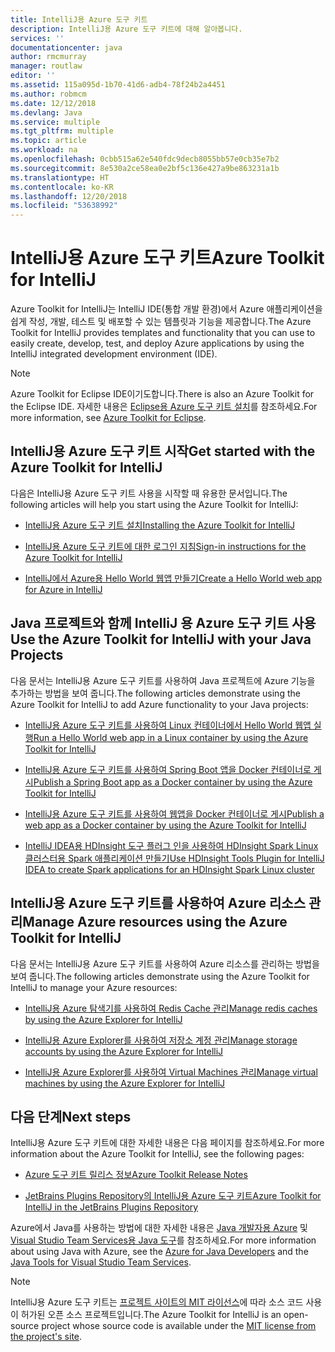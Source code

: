 ```yaml
---
title: IntelliJ용 Azure 도구 키트
description: IntelliJ용 Azure 도구 키트에 대해 알아봅니다.
services: ''
documentationcenter: java
author: rmcmurray
manager: routlaw
editor: ''
ms.assetid: 115a095d-1b70-41d6-adb4-78f24b2a4451
ms.author: robmcm
ms.date: 12/12/2018
ms.devlang: Java
ms.service: multiple
ms.tgt_pltfrm: multiple
ms.topic: article
ms.workload: na
ms.openlocfilehash: 0cbb515a62e540fdc9decb8055bb57e0cb35e7b2
ms.sourcegitcommit: 8e530a2ce58ea0e2bf5c136e427a9be863231a1b
ms.translationtype: HT
ms.contentlocale: ko-KR
ms.lasthandoff: 12/20/2018
ms.locfileid: "53638992"
---
```

# <a name="azure-toolkit-for-intellij"></a><span data-ttu-id="c9f18-103">IntelliJ용 Azure 도구 키트</span><span class="sxs-lookup"><span data-stu-id="c9f18-103">Azure Toolkit for IntelliJ</span></span>
<span data-ttu-id="c9f18-104">Azure Toolkit for IntelliJ는 IntelliJ IDE(통합 개발 환경)에서 Azure 애플리케이션을 쉽게 작성, 개발, 테스트 및 배포할 수 있는 템플릿과 기능을 제공합니다.</span><span class="sxs-lookup"><span data-stu-id="c9f18-104">The Azure Toolkit for IntelliJ provides templates and functionality that you can use to easily create, develop, test, and deploy Azure applications by using the IntelliJ integrated development environment (IDE).</span></span>

> [!NOTE]
> 
> <span data-ttu-id="c9f18-105">Azure Toolkit for Eclipse IDE이기도합니다.</span><span class="sxs-lookup"><span data-stu-id="c9f18-105">There is also an Azure Toolkit for the Eclipse IDE.</span></span> <span data-ttu-id="c9f18-106">자세한 내용은 [Eclipse용 Azure 도구 키트 설치](../eclipse/azure-toolkit-for-eclipse.md)를 참조하세요.</span><span class="sxs-lookup"><span data-stu-id="c9f18-106">For more information, see [Azure Toolkit for Eclipse](../eclipse/azure-toolkit-for-eclipse.md).</span></span>
> 

## <a name="get-started-with-the-azure-toolkit-for-intellij"></a><span data-ttu-id="c9f18-107">IntelliJ용 Azure 도구 키트 시작</span><span class="sxs-lookup"><span data-stu-id="c9f18-107">Get started with the Azure Toolkit for IntelliJ</span></span>
<span data-ttu-id="c9f18-108">다음은 IntelliJ용 Azure 도구 키트 사용을 시작할 때 유용한 문서입니다.</span><span class="sxs-lookup"><span data-stu-id="c9f18-108">The following articles will help you start using the Azure Toolkit for IntelliJ:</span></span>

* [<span data-ttu-id="c9f18-109">IntelliJ용 Azure 도구 키트 설치</span><span class="sxs-lookup"><span data-stu-id="c9f18-109">Installing the Azure Toolkit for IntelliJ</span></span>](azure-toolkit-for-intellij-installation.md)

* [<span data-ttu-id="c9f18-110">IntelliJ용 Azure 도구 키트에 대한 로그인 지침</span><span class="sxs-lookup"><span data-stu-id="c9f18-110">Sign-in instructions for the Azure Toolkit for IntelliJ</span></span>](azure-toolkit-for-intellij-sign-in-instructions.md)

* [<span data-ttu-id="c9f18-111">IntelliJ에서 Azure용 Hello World 웹앱 만들기</span><span class="sxs-lookup"><span data-stu-id="c9f18-111">Create a Hello World web app for Azure in IntelliJ</span></span>](azure-toolkit-for-intellij-create-hello-world-web-app.md)

## <a name="use-the-azure-toolkit-for-intellij-with-your-java-projects"></a><span data-ttu-id="c9f18-112">Java 프로젝트와 함께 IntelliJ 용 Azure 도구 키트 사용</span><span class="sxs-lookup"><span data-stu-id="c9f18-112">Use the Azure Toolkit for IntelliJ with your Java Projects</span></span>
<span data-ttu-id="c9f18-113">다음 문서는 IntelliJ용 Azure 도구 키트를 사용하여 Java 프로젝트에 Azure 기능을 추가하는 방법을 보여 줍니다.</span><span class="sxs-lookup"><span data-stu-id="c9f18-113">The following articles demonstrate using the Azure Toolkit for IntelliJ to add Azure functionality to your Java projects:</span></span>

* [<span data-ttu-id="c9f18-114">IntelliJ용 Azure 도구 키트를 사용하여 Linux 컨테이너에서 Hello World 웹앱 실행</span><span class="sxs-lookup"><span data-stu-id="c9f18-114">Run a Hello World web app in a Linux container by using the Azure Toolkit for IntelliJ</span></span>](azure-toolkit-for-intellij-hello-world-web-app-linux.md)

* [<span data-ttu-id="c9f18-115">IntelliJ용 Azure 도구 키트를 사용하여 Spring Boot 앱을 Docker 컨테이너로 게시</span><span class="sxs-lookup"><span data-stu-id="c9f18-115">Publish a Spring Boot app as a Docker container by using the Azure Toolkit for IntelliJ</span></span>](azure-toolkit-for-intellij-publish-spring-boot-docker-app.md)

* [<span data-ttu-id="c9f18-116">IntelliJ용 Azure 도구 키트를 사용하여 웹앱을 Docker 컨테이너로 게시</span><span class="sxs-lookup"><span data-stu-id="c9f18-116">Publish a web app as a Docker container by using the Azure Toolkit for IntelliJ</span></span>](azure-toolkit-for-intellij-publish-as-docker-container.md)

* [<span data-ttu-id="c9f18-117">IntelliJ IDEA용 HDInsight 도구 플러그 인을 사용하여 HDInsight Spark Linux 클러스터용 Spark 애플리케이션 만들기</span><span class="sxs-lookup"><span data-stu-id="c9f18-117">Use HDInsight Tools Plugin for IntelliJ IDEA to create Spark applications for an HDInsight Spark Linux cluster</span></span>](/azure/hdinsight/hdinsight-apache-spark-intellij-tool-plugin)

## <a name="manage-azure-resources-using-the-azure-toolkit-for-intellij"></a><span data-ttu-id="c9f18-118">IntelliJ용 Azure 도구 키트를 사용하여 Azure 리소스 관리</span><span class="sxs-lookup"><span data-stu-id="c9f18-118">Manage Azure resources using the Azure Toolkit for IntelliJ</span></span>
<span data-ttu-id="c9f18-119">다음 문서는 IntelliJ용 Azure 도구 키트를 사용하여 Azure 리소스를 관리하는 방법을 보여 줍니다.</span><span class="sxs-lookup"><span data-stu-id="c9f18-119">The following articles demonstrate using the Azure Toolkit for IntelliJ to manage your Azure resources:</span></span>

* [<span data-ttu-id="c9f18-120">IntelliJ용 Azure 탐색기를 사용하여 Redis Cache 관리</span><span class="sxs-lookup"><span data-stu-id="c9f18-120">Manage redis caches by using the Azure Explorer for IntelliJ</span></span>](azure-toolkit-for-intellij-managing-redis-caches-using-azure-explorer.md)

* [<span data-ttu-id="c9f18-121">IntelliJ용 Azure Explorer를 사용하여 저장소 계정 관리</span><span class="sxs-lookup"><span data-stu-id="c9f18-121">Manage storage accounts by using the Azure Explorer for IntelliJ</span></span>](azure-toolkit-for-intellij-managing-virtual-machines-using-azure-explorer.md)

* [<span data-ttu-id="c9f18-122">IntelliJ용 Azure Explorer를 사용하여 Virtual Machines 관리</span><span class="sxs-lookup"><span data-stu-id="c9f18-122">Manage virtual machines by using the Azure Explorer for IntelliJ</span></span>](azure-toolkit-for-intellij-managing-storage-accounts-using-azure-explorer.md)

## <a name="next-steps"></a><span data-ttu-id="c9f18-123">다음 단계</span><span class="sxs-lookup"><span data-stu-id="c9f18-123">Next steps</span></span>

<span data-ttu-id="c9f18-124">IntelliJ용 Azure 도구 키트에 대한 자세한 내용은 다음 페이지를 참조하세요.</span><span class="sxs-lookup"><span data-stu-id="c9f18-124">For more information about the Azure Toolkit for IntelliJ, see the following pages:</span></span>

* [<span data-ttu-id="c9f18-125">Azure 도구 키트 릴리스 정보</span><span class="sxs-lookup"><span data-stu-id="c9f18-125">Azure Toolkit Release Notes</span></span>](https://github.com/Microsoft/azure-tools-for-java/releases)

* [<span data-ttu-id="c9f18-126">JetBrains Plugins Repository의 IntelliJ용 Azure 도구 키트</span><span class="sxs-lookup"><span data-stu-id="c9f18-126">Azure Toolkit for IntelliJ in the JetBrains Plugins Repository</span></span>](https://plugins.jetbrains.com/plugin/8053-azure-toolkit-for-intellij)

<span data-ttu-id="c9f18-127">Azure에서 Java를 사용하는 방법에 대한 자세한 내용은 [Java 개발자용 Azure](https://docs.microsoft.com/java/azure/) 및 [Visual Studio Team Services용 Java 도구](/azure/devops/java/)를 참조하세요.</span><span class="sxs-lookup"><span data-stu-id="c9f18-127">For more information about using Java with Azure, see the [Azure for Java Developers](https://docs.microsoft.com/java/azure/) and the [Java Tools for Visual Studio Team Services](/azure/devops/java/).</span></span>

> [!NOTE]
> 
> <span data-ttu-id="c9f18-128">IntelliJ용 Azure 도구 키트는 [프로젝트 사이트의 MIT 라이선스](https://github.com/microsoft/azure-tools-for-java)에 따라 소스 코드 사용이 허가된 오픈 소스 프로젝트입니다.</span><span class="sxs-lookup"><span data-stu-id="c9f18-128">The Azure Toolkit for IntelliJ is an open-source project whose source code is available under the [MIT license from the project's site](https://github.com/microsoft/azure-tools-for-java).</span></span>
> 

<!-- [!INCLUDE [azure-toolkit-for-intellij-additional-resources](../includes/azure-toolkit-for-intellij-additional-resources.md)] -->

<!-- URL List -->

[Azure for Java Developers]: https://docs.microsoft.com/java/azure/

<!-- Temporarily Deprecated URLs -->

<!-- [Debug a Java Web App on Azure in IntelliJ]: ./app-service-web/app-service-web-debug-java-web-app-in-intellij.md -->
